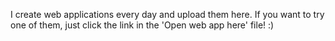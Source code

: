 I create web applications every day and upload them here. If you want to try one of them, just click the link in the 'Open web app here' file! :)
